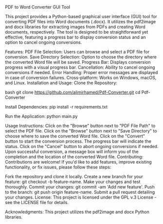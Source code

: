 PDF to Word Converter GUI Tool

This project provides a Python-based graphical user interface (GUI) tool for converting PDF files into Word documents (.docx). It utilizes the pdf2image and docx libraries for extracting images from PDFs and creating Word documents, respectively. The tool is designed to be straightforward yet effective, featuring a progress bar to display conversion status and an option to cancel ongoing conversions.

Features:
PDF File Selection: Users can browse and select a PDF file for conversion.
Save Directory Selection: Option to choose the directory where the converted Word file will be saved.
Progress Bar: Displays conversion progress with a visual progress bar.
Cancellation: Ability to cancel ongoing conversions if needed.
Error Handling: Proper error messages are displayed in case of conversion failures.
Cross-platform: Works on Windows, macOS, and Linux.
Installation and Usage:
Clone the Repository:

bash
git clone https://github.com/alimirhamed/Pdf-Converter.git
cd Pdf-Converter

Install Dependencies:
pip install -r requirements.txt



Run the Application:
python main.py


Usage Instructions:
Click on the "Browse" button next to "PDF File Path" to select the PDF file.
Click on the "Browse" button next to "Save Directory" to choose where to save the converted Word file.
Click on the "Convert" button to start the conversion process. The progress bar will indicate the status.
Click on the "Cancel" button to abort ongoing conversions if needed.
Upon successful conversion, a message box will inform you of the completion and the location of the converted Word file.
Contributing:
Contributions are welcome! If you'd like to add features, improve existing functionality, or fix issues, please follow these steps:

Fork the repository and clone it locally.
Create a new branch for your feature: git checkout -b feature-name.
Make your changes and test thoroughly.
Commit your changes: git commit -am 'Add new feature'.
Push to the branch: git push origin feature-name.
Submit a pull request detailing your changes.
License:
This project is licensed under the GPL v.3 License - see the LICENSE file for details.

Acknowledgments:
This project utilizes the pdf2image and docx Python libraries.
